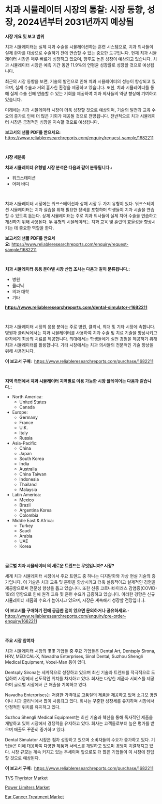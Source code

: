 <p><h1>치과 시뮬레이터 시장의 통찰: 시장 동향, 성장, 2024년부터 2031년까지 예상됨</h1></p><p><strong>시장 개요 및 보고 범위</strong></p>
<p><p>치과 시뮬레이터는 실제 치과 수술을 시뮬레이션하는 훈련 시스템으로, 치과 의사들이 실제 환자를 대상으로 수술하기 전에 연습할 수 있는 중요한 도구입니다. 현재 치과 시뮬레이터 시장은 매우 빠르게 성장하고 있으며, 향후도 높은 성장이 예상되고 있습니다. 치과 시뮬레이터 시장은 예측 기간 동안 11.9%의 연평균 성장률로 성장할 것으로 예상됩니다. </p><p>최근의 시장 동향을 보면, 기술의 발전으로 인해 치과 시뮬레이터의 성능이 향상되고 있으며, 실제 수술과 거의 흡사한 환경을 제공하고 있습니다. 또한, 치과 시뮬레이터를 통해 실제 수술 전에 연습할 수 있는 기회를 제공하여 치과 의사들의 역량 향상에 기여하고 있습니다. </p><p>미래에는 치과 시뮬레이터 시장이 더욱 성장할 것으로 예상되며, 기술의 발전과 교육 수요의 증가로 인해 더 많은 기회가 제공될 것으로 전망됩니다. 전반적으로 치과 시뮬레이터 시장은 긍정적인 성장을 지속할 것으로 예상됩니다.</p></p>
<p><strong>보고서의 샘플 PDF를 받으세요:</strong> <a href="https://www.reliableresearchreports.com/enquiry/request-sample/1682211">https://www.reliableresearchreports.com/enquiry/request-sample/1682211</a></p>
<p>&nbsp;</p>
<p><strong>시장 세분화</strong></p>
<p><strong>치과 시뮬레이터 유형별 시장 분석은 다음과 같이 분류됩니다.:</strong></p>
<p><ul><li>워크스테이션</li><li>어퍼 바디</li></ul></p>
<p>&nbsp;</p>
<p><p>치과 시뮬레이터 시장에는 워크스테이션과 상체 시장 두 가지 유형이 있다. 워크스테이션 시뮬레이터는 치과 실습을 위해 필요한 장비를 포함하며 학생들이 치과 시술을 연습할 수 있도록 돕는다. 상체 시뮬레이터는 주로 치과 의사들이 실제 치아 수술을 연습하고 개선하기 위해 사용된다. 두 유형의 시뮬레이터는 치과 교육 및 훈련의 효율성을 향상시키는 데 중요한 역할을 한다.</p></p>
<p><strong>보고서의 샘플 PDF를 받으세요:</strong>&nbsp;<a href="https://www.reliableresearchreports.com/enquiry/request-sample/1682211">https://www.reliableresearchreports.com/enquiry/request-sample/1682211</a></p>
<p>&nbsp;</p>
<p><strong> 치과 시뮬레이터 응용 분야별 시장 산업 조사는 다음과 같이 분류됩니다.:</strong></p>
<p><ul><li>병원</li><li>클리닉</li><li>의과 대학</li><li>기타</li></ul></p>
<p><strong><a href="https://www.reliableresearchreports.com/dental-simulator-r1682211">https://www.reliableresearchreports.com/dental-simulator-r1682211</a></strong></p>
<p>&nbsp;</p>
<p><p>치과 시뮬레이터 시장의 응용 분야는 주로 병원, 클리닉, 의대 및 기타 시장에 속합니다. 병원과 클리닉에서는 치과 시뮬레이터를 사용하여 치과 수술 및 치료 기술을 향상시키고 환자에게 최상의 치료를 제공합니다. 의대에서는 학생들에게 실전 경험을 제공하기 위해 치과 시뮬레이터를 활용합니다. 기타 시장에서는 치과 의사들의 전문적인 기술 향상을 위해 사용됩니다.</p></p>
<p><strong>이 보고서 구매:</strong>&nbsp; <a href="https://www.reliableresearchreports.com/purchase/1682211">https://www.reliableresearchreports.com/purchase/1682211</a></p>
<p>&nbsp;</p>
<p><strong>지역 측면에서 치과 시뮬레이터 지역별로 이용 가능한 시장 플레이어는 다음과 같습니다.:</strong></p>
<p><ul>
    <li>
        North America:
        <ul>
            <li>United States</li>
            <li>Canada</li>
        </ul>
    </li>
    <li>
        Europe:
        <ul>
            <li>Germany</li>
            <li>France</li>
            <li>U.K.</li>
            <li>Italy</li>
            <li>Russia</li>
        </ul>
    </li>
    <li>
        Asia-Pacific:
        <ul>
            <li>China</li>
            <li>Japan</li>
            <li>South Korea</li>
            <li>India</li>
            <li>Australia</li>
            <li>China Taiwan</li>
            <li>Indonesia</li>
            <li>Thailand</li>
            <li>Malaysia</li>
        </ul>
    </li>
    <li>
        Latin America:
        <ul>
            <li>Mexico</li>
            <li>Brazil</li>
            <li>Argentina Korea</li>
            <li>Colombia</li>
        </ul>
    </li>
    <li>
        Middle East & Africa:
        <ul>
            <li>Turkey</li>
            <li>Saudi</li>
            <li>Arabia</li>
            <li>UAE</li>
            <li>Korea</li>
        </ul>
    </li>
    </ul></p>
<p>&nbsp;</p>
<p><strong>글로벌 치과 시뮬레이터 의 새로운 트렌드는 무엇입니까? 시장?</strong></p>
<p><p>세계 치과 시뮬레이터 시장에서 주요 트렌드 중 하나는 디지턈화와 가상 현실 기술의 증가입니다. 이 기술은 치과 교육 및 훈련을 향상시키고 더욱 실용적이고 실제적인 경험을 제공함으로써 전문성 향상을 돕고 있습니다. 또한 신종 코로나바이러스 감염증(COVID-19)의 영향으로 인해 원격 교육 및 훈련 수요가 급증하고 있습니다. 이러한 경향은 신규 시뮬레이터 제품의 수요가 높아지고 있으며, 시장은 계속해서 성장할 전망입니다.</p></p>
<p><strong>이 보고서를 구매하기 전에 궁금한 점이 있으면 문의하거나 공유하세요.</strong>- <a href="https://www.reliableresearchreports.com/enquiry/pre-order-enquiry/1682211">https://www.reliableresearchreports.com/enquiry/pre-order-enquiry/1682211</a></p>
<p>&nbsp;</p>
<p><strong>주요 시장 참여자</strong></p>
<p><p>치과 시뮬레이터 시장의 몇몇 기업들 중 주요 기업들은 Dental Art, Dentsply Sirona, HRV, MEDICAL-X, Navadha Enterprises, Sinol Dental, Suzhou Shengli Medical Equipment, Voxel-Man 등이 있다. </p><p>Dentsply Sirona는 세계적으로 성장하고 있으며 최신 기술과 트렌드를 적극적으로 도입하여 시장에서 선도적인 위치를 차지하고 있다. 회사는 다양한 제품과 서비스를 제공하며 글로벌 시장에서 큰 매출을 기록하고 있다.</p><p>Navadha Enterprises는 저렴한 가격대로 고품질의 제품을 제공하고 있어 소규모 병원이나 치과 클리닉에서 많이 사용되고 있다. 회사는 꾸준한 성장세를 유지하며 시장에서 안정적인 위치를 유지하고 있다.</p><p>Suzhou Shengli Medical Equipment는 최신 기술과 혁신을 통해 독자적인 제품을 개발하고 있어 시장에서 경쟁력을 유지하고 있다. 회사는 고객들로부터 높은 평가를 받으며 매출도 꾸준히 증가하고 있다.</p><p>Dental Simulator 시장은 점차 성장하고 있으며 소비자들의 수요가 증가하고 있다. 기업들은 이에 대응하여 다양한 제품과 서비스를 개발하고 있으며 경쟁이 치열해지고 있다. 시장 규모는 계속 커지고 있는 추세이며 앞으로도 더 많은 기업들이 이 시장에 진입할 것으로 예상된다.</p></p>
<p><strong>이 보고서 구매:</strong>&nbsp;&nbsp;<a href="https://www.reliableresearchreports.com/purchase/1682211">https://www.reliableresearchreports.com/purchase/1682211</a></p>
<p><p><a href="https://picayune-night-cbd.notion.site/TVS-Thyristor-Market-Research-Report-Its-History-and-Forecast-2024-to-2031-2a2188d1fa3846c7a1845adac6e46e04">TVS Thyristor Market</a></p><p><a href="https://artistic-helicopter-ca9.notion.site/Power-Limiters-Market-Comprehensive-Assessment-by-Type-Application-and-Geography-cd2d856c2f44494cad0c27d10e779f16">Power Limiters Market</a></p><p><a href="https://github.com/ChiragRp1/Market-Research-Report-List-4/blob/main/ear-cancer-treatment-market.md">Ear Cancer Treatment Market</a></p></p>